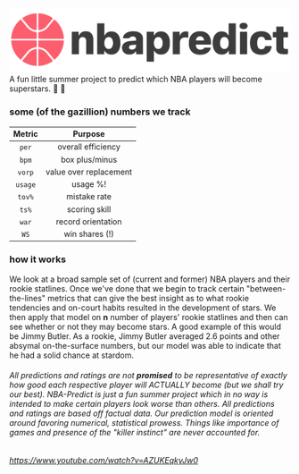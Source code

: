 ![the logo bro](/static/predictlogo.png?raw=true "Logo mane")
A fun little summer project to predict which NBA players will become superstars. :basketball: :star2: 

### some (of the gazillion) numbers we track

| Metric        | Purpose       | 
|:-------------:|:-------------:| 
| `per`         | overall efficiency  | 
| `bpm`         | box plus/minus      | 
| `vorp` 		| value over replacement      |
| `usage` 		| usage %!      |
| `tov%` 		| mistake rate      |
| `ts%` 		| scoring skill      |
| `war` 		| record orientation      |
| `WS` 		| win shares (!)      |

### how it works 
We look at a broad sample set of (current and former) NBA players and their rookie statlines. Once we've done that we begin to track certain "between-the-lines" metrics that can give the best insight as to what rookie tendencies and on-court habits resulted in the development of stars. We then apply that model on **n** number of players' rookie statlines and then can see whether or not they may become stars. A good example of this would be Jimmy Butler. As a rookie, Jimmy Butler averaged 2.6 points and other absymal on-the-surface numbers, but our model was able to indicate that he had a solid chance at stardom. 

###### All predictions and ratings are not **promised** to be representative of exactly how good each respective player will ACTUALLY become (but we shall try our best). NBA-Predict is just a fun summer project which in no way is intended to make certain players look worse than others. All predictions and ratings are based off factual data. Our prediction model is oriented around favoring numerical, statistical prowess. Things like importance of games and presence of the "killer instinct" are never accounted for. 

###### https://www.youtube.com/watch?v=AZUKEqkyJw0
